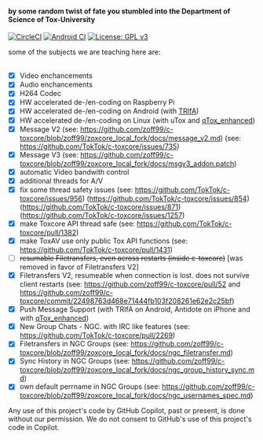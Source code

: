 #### by some random twist of fate you stumbled into the Department of Science of Tox-University

[![CircleCI](https://circleci.com/gh/zoff99/c-toxcore/tree/zoff99%2Fzoxcore_local_fork.png?style=badge)](https://circleci.com/gh/zoff99/c-toxcore/tree/zoff99%2Fzoxcore_local_fork)
[![Android CI](https://github.com/zoff99/c-toxcore/workflows/github_build/badge.svg)](https://github.com/zoff99/c-toxcore/actions?query=workflow%3A%22github_build%22)
[![License: GPL v3](https://img.shields.io/badge/License-GPL%20v3-blue.svg)](https://www.gnu.org/licenses/gpl-3.0.en.html)

some of the subjects we are teaching here are:<br><br>

- [x] Video enchancements
- [x] Audio enchancements
- [x] H264 Codec
- [x] HW accelerated de-/en-coding on Raspberry Pi
- [x] HW accelerated de-/en-coding on Android (with [TRIfA](https://github.com/zoff99/ToxAndroidRefImpl))
- [x] HW accelerated de-/en-coding on Linux (with uTox and [qTox_enhanced](https://github.com/Zoxcore/qTox_enhanced))
- [x] Message V2 (see: https://github.com/zoff99/c-toxcore/blob/zoff99/zoxcore_local_fork/docs/message_v2.md) (see: https://github.com/TokTok/c-toxcore/issues/735)
- [x] Message V3 (see: https://github.com/zoff99/c-toxcore/blob/zoff99/zoxcore_local_fork/docs/msgv3_addon.patch)
- [x] automatic Video bandwith control
- [x] additional threads for A/V
- [x] fix some thread safety issues (see: https://github.com/TokTok/c-toxcore/issues/956) (https://github.com/TokTok/c-toxcore/issues/854) (https://github.com/TokTok/c-toxcore/issues/871) (https://github.com/TokTok/c-toxcore/issues/1257)
- [x] make Toxcore API thread safe (see: https://github.com/TokTok/c-toxcore/pull/1382)
- [x] make ToxAV use only public Tox API functions (see: https://github.com/TokTok/c-toxcore/pull/1431)
- [ ] ~~resumable Filetransfers, even across restarts (inside c-toxcore)~~ [was removed in favor of Filetransfers V2]
- [x] Filetransfers V2, resumeable when connection is lost. does not survive client restarts (see: https://github.com/zoff99/c-toxcore/pull/52 and https://github.com/zoff99/c-toxcore/commit/22498763d468e71444fb103f208261e62e2c25bf)
- [x] Push Message Support (with TRIfA on Android, Antidote on iPhone and with [qTox_enhanced](https://github.com/Zoxcore/qTox_enhanced))
- [x] New Group Chats - NGC. with IRC like features (see: https://github.com/TokTok/c-toxcore/pull/2269)
- [x] Filetransfers in NGC Groups (see: https://github.com/zoff99/c-toxcore/blob/zoff99/zoxcore_local_fork/docs/ngc_filetransfer.md)
- [x] Sync History in NGC Groups (see: https://github.com/zoff99/c-toxcore/blob/zoff99/zoxcore_local_fork/docs/ngc_group_history_sync.md)
- [x] own default perrname in NGC Groups (see: https://github.com/zoff99/c-toxcore/blob/zoff99/zoxcore_local_fork/docs/ngc_usernames_spec.md)

Any use of this project's code by GitHub Copilot, past or present, is done
without our permission.  We do not consent to GitHub's use of this project's
code in Copilot.
